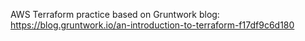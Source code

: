 AWS Terraform practice based on Gruntwork blog: https://blog.gruntwork.io/an-introduction-to-terraform-f17df9c6d180